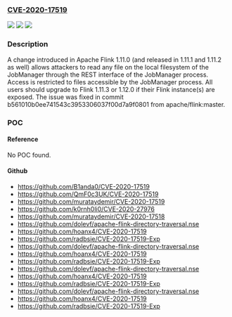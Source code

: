 ### [CVE-2020-17519](https://cve.mitre.org/cgi-bin/cvename.cgi?name=CVE-2020-17519)
![](https://img.shields.io/static/v1?label=Product&message=Apache%20Flink&color=blue)
![](https://img.shields.io/static/v1?label=Version&message=Apache%20Flink%3D%201.11.0%20to%201.11.2%20&color=brighgreen)
![](https://img.shields.io/static/v1?label=Vulnerability&message=CWE-552%20Files%20or%20Directories%20Accessible%20to%20External%20Parties&color=brighgreen)

### Description

A change introduced in Apache Flink 1.11.0 (and released in 1.11.1 and 1.11.2 as well) allows attackers to read any file on the local filesystem of the JobManager through the REST interface of the JobManager process. Access is restricted to files accessible by the JobManager process. All users should upgrade to Flink 1.11.3 or 1.12.0 if their Flink instance(s) are exposed. The issue was fixed in commit b561010b0ee741543c3953306037f00d7a9f0801 from apache/flink:master.

### POC

#### Reference
No POC found.

#### Github
- https://github.com/B1anda0/CVE-2020-17519
- https://github.com/QmF0c3UK/CVE-2020-17519
- https://github.com/murataydemir/CVE-2020-17519
- https://github.com/k0rnh0li0/CVE-2020-27976
- https://github.com/murataydemir/CVE-2020-17518
- https://github.com/dolevf/apache-flink-directory-traversal.nse
- https://github.com/hoanx4/CVE-2020-17519
- https://github.com/radbsie/CVE-2020-17519-Exp
- https://github.com/dolevf/apache-flink-directory-traversal.nse
- https://github.com/hoanx4/CVE-2020-17519
- https://github.com/radbsie/CVE-2020-17519-Exp
- https://github.com/dolevf/apache-flink-directory-traversal.nse
- https://github.com/hoanx4/CVE-2020-17519
- https://github.com/radbsie/CVE-2020-17519-Exp
- https://github.com/dolevf/apache-flink-directory-traversal.nse
- https://github.com/hoanx4/CVE-2020-17519
- https://github.com/radbsie/CVE-2020-17519-Exp

